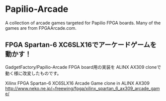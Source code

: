 # Papilio-Arcade
A collection of arcade games targeted for Papilio FPGA boards. Many of the games are from FPGAArcade.com.

## FPGA Spartan-6 XC6SLX16でアーケードゲームを動かす！
GadgetFactory/Papilio-Arcade FPGA board用の実装を ALINX AX309 cloneで動く様に改変したものです。  

Xilinx FPGA Spartan-6 XC6SLX16 Arcade Game clone in ALINX AX309  
http://www.neko.ne.jp/~freewing/fpga/xilinx_spartan_6_ax309_arcade_game/  
